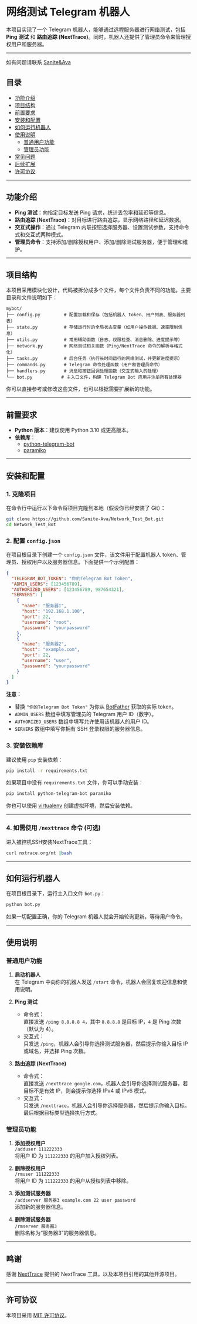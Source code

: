 # 网络测试 Telegram 机器人

本项目实现了一个 Telegram 机器人，能够通过远程服务器进行网络测试，包括 **Ping 测试** 和 **路由追踪 (NextTrace)**。同时，机器人还提供了管理员命令来管理授权用户和服务器。

---

如有问题请联系 [Sanite&Ava](https://t.me/Sanite_Ava)

## 目录

- [功能介绍](#功能介绍)
- [项目结构](#项目结构)
- [前置要求](#前置要求)
- [安装和配置](#安装和配置)
- [如何运行机器人](#如何运行机器人)
- [使用说明](#使用说明)
  - [普通用户功能](#普通用户功能)
  - [管理员功能](#管理员功能)
- [常见问题](#常见问题)
- [后续扩展](#后续扩展)
- [许可协议](#许可协议)

---

## 功能介绍

- **Ping 测试**：向指定目标发送 Ping 请求，统计丢包率和延迟等信息。
- **路由追踪 (NextTrace)**：对目标进行路由追踪，显示网络路径和延迟数据。
- **交互式操作**：通过 Telegram 内联按钮选择服务器、设置测试参数，支持命令式和交互式两种模式。
- **管理员命令**：支持添加/删除授权用户、添加/删除测试服务器，便于管理和维护。

---

## 项目结构

本项目采用模块化设计，代码被拆分成多个文件，每个文件负责不同的功能。主要目录和文件说明如下：

```
mybot/
├── config.py         # 配置加载和保存（包括机器人 token、用户列表、服务器列表）
├── state.py          # 存储运行时的全局状态变量（如用户操作数据、速率限制信息）
├── utils.py          # 常用辅助函数（日志、权限检查、消息删除、进度提示等）
├── network.py        # 网络测试相关函数（Ping/NextTrace 命令的解析与格式化）
├── tasks.py          # 后台任务（执行长时间运行的网络测试，并更新进度提示）
├── commands.py       # Telegram 命令处理函数（用户和管理员命令）
├── handlers.py       # 消息和按钮回调处理函数（交互式输入的处理）
└── bot.py           # 主入口文件，构建 Telegram Bot 应用并注册所有处理器
```

你可以直接参考或修改这些文件，也可以根据需要扩展新的功能。

---

## 前置要求

- **Python 版本**：建议使用 Python 3.10 或更高版本。
- **依赖库**：
  - [python-telegram-bot](https://github.com/python-telegram-bot/python-telegram-bot)
  - [paramiko](https://github.com/paramiko/paramiko)

---

## 安装和配置

### 1. 克隆项目

在命令行中运行以下命令将项目克隆到本地（假设你已经安装了 Git）：

```bash
git clone https://github.com/Sanite-Ava/Network_Test_Bot.git
cd Network_Test_Bot
```

### 2. 配置 `config.json`

在项目根目录下创建一个 `config.json` 文件，该文件用于配置机器人 token、管理员、授权用户以及服务器信息。下面提供一个示例配置：

```json
{
  "TELEGRAM_BOT_TOKEN": "你的Telegram Bot Token",
  "ADMIN_USERS": [123456789],
  "AUTHORIZED_USERS": [123456789, 987654321],
  "SERVERS": [
    {
      "name": "服务器1",
      "host": "192.168.1.100",
      "port": 22,
      "username": "root",
      "password": "yourpassword"
    },
    {
      "name": "服务器2",
      "host": "example.com",
      "port": 22,
      "username": "user",
      "password": "yourpassword"
    }
  ]
}
```

**注意：**
- 替换 `"你的Telegram Bot Token"` 为你从 [BotFather](https://t.me/BotFather) 获取的实际 token。
- `ADMIN_USERS` 数组中填写管理员的 Telegram 用户 ID（数字）。
- `AUTHORIZED_USERS` 数组中填写允许使用该机器人的用户 ID。
- `SERVERS` 数组中填写你拥有 SSH 登录权限的服务器信息。

### 3. 安装依赖库

建议使用 `pip` 安装依赖：

```bash
pip install -r requirements.txt
```

如果项目中没有 `requirements.txt` 文件，你可以手动安装：

```bash
pip install python-telegram-bot paramiko
```

你也可以使用 [virtualenv](https://docs.python-guide.org/dev/virtualenvs/) 创建虚拟环境，然后安装依赖。

---

### 4. 如需使用 `/nexttrace` 命令 (可选)

进入被控机SSH安装NextTrace工具：

```bash
curl nxtrace.org/nt |bash
```

---

## 如何运行机器人

在项目根目录下，运行主入口文件 `bot.py`：

```bash
python bot.py
```

如果一切配置正确，你的 Telegram 机器人就会开始轮询更新，等待用户命令。

---

## 使用说明

### 普通用户功能

1. **启动机器人**  
   在 Telegram 中向你的机器人发送 `/start` 命令，机器人会回复欢迎信息和使用说明。

2. **Ping 测试**  
   - 命令式：  
     直接发送 `/ping 8.8.8.8 4`，其中 `8.8.8.8` 是目标 IP，`4` 是 Ping 次数（默认为 4）。
   - 交互式：  
     只发送 `/ping`，机器人会引导你选择测试服务器，然后提示你输入目标 IP 或域名，并选择 Ping 次数。

3. **路由追踪 (NextTrace)**  
   - 命令式：  
     直接发送 `/nexttrace google.com`，机器人会引导你选择测试服务器，若目标不是有效 IP，则会提示你选择 IPv4 或 IPv6 模式。
   - 交互式：  
     只发送 `/nexttrace`，机器人会引导你选择服务器，然后提示你输入目标，最后根据目标类型选择执行方式。

### 管理员功能

1. **添加授权用户**  
   `/adduser 111222333`  
   将用户 ID 为 `111222333` 的用户加入授权列表。

2. **删除授权用户**  
   `/rmuser 111222333`  
   将用户 ID 为 `111222333` 的用户从授权列表中移除。

3. **添加测试服务器**  
   `/addserver 服务器3 example.com 22 user password`  
   添加新的服务器信息。

4. **删除测试服务器**  
   `/rmserver 服务器3`  
   删除名称为“服务器3”的服务器信息。

---

## 鸣谢

感谢 [NextTrace](https://github.com/nxtrace/NTrace-core) 提供的 NextTrace 工具，以及本项目引用的其他开源项目。

---

## 许可协议

本项目采用 [MIT 许可协议](LICENSE)。


